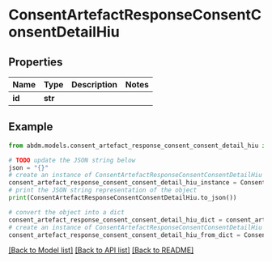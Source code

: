 # ConsentArtefactResponseConsentConsentDetailHiu


## Properties

Name | Type | Description | Notes
------------ | ------------- | ------------- | -------------
**id** | **str** |  | 

## Example

```python
from abdm.models.consent_artefact_response_consent_consent_detail_hiu import ConsentArtefactResponseConsentConsentDetailHiu

# TODO update the JSON string below
json = "{}"
# create an instance of ConsentArtefactResponseConsentConsentDetailHiu from a JSON string
consent_artefact_response_consent_consent_detail_hiu_instance = ConsentArtefactResponseConsentConsentDetailHiu.from_json(json)
# print the JSON string representation of the object
print(ConsentArtefactResponseConsentConsentDetailHiu.to_json())

# convert the object into a dict
consent_artefact_response_consent_consent_detail_hiu_dict = consent_artefact_response_consent_consent_detail_hiu_instance.to_dict()
# create an instance of ConsentArtefactResponseConsentConsentDetailHiu from a dict
consent_artefact_response_consent_consent_detail_hiu_from_dict = ConsentArtefactResponseConsentConsentDetailHiu.from_dict(consent_artefact_response_consent_consent_detail_hiu_dict)
```
[[Back to Model list]](../README.md#documentation-for-models) [[Back to API list]](../README.md#documentation-for-api-endpoints) [[Back to README]](../README.md)


